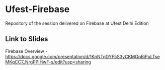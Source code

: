 # Ufest-Firebase
Repository of the session delivered on Firebase at Ufest Delhi Edition


## Link to Slides
Firebase Overview - https://docs.google.com/presentation/d/1KnNTqDYF5S3yCKMGpBiPuLTseMKqCC7_NrgPPIHwF-s/edit?usp=sharing
